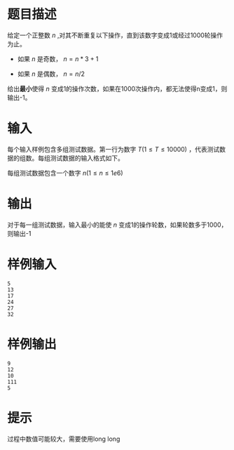 # 题目描述

给定一个正整数 $n$ ,对其不断重复以下操作，直到该数字变成1或经过1000轮操作为止。

* 如果 $n$ 是奇数， $n=n * 3 + 1$

* 如果 $n$ 是偶数， $n=n/2$

给出**最小**使得 $n$ 变成1的操作次数，如果在1000次操作内，都无法使得n变成1，则输出-1。

# 输入

每个输入样例包含多组测试数据。第一行为数字 $T(1\leq T\leq 10000)$ ，代表测试数据的组数。每组测试数据的输入格式如下。

每组测试数据包含一个数字 $n(1\leq n\leq 1e6)$

# 输出

对于每一组测试数据，输入最小的能使 $n$ 变成1的操作轮数，如果轮数多于1000，则输出-1

# 样例输入

```
5
13
17
24
27
32
```

# 样例输出

```
9
12
10
111
5
```

# 提示

过程中数值可能较大，需要使用long long
